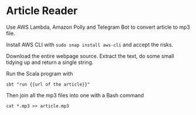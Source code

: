 # Article Reader

Use AWS Lambda, Amazon Polly and Telegram Bot to convert article to mp3 file.

Install AWS CLI with `sudo snap install aws-cli` and accept the risks.

Download the entire webpage source.
Extract the text, do some small tidying up and return a single string.

Run the Scala program with
```
sbt "run {{url of the article}}"
```

Then join all the mp3 files into one with a Bash command
```
cat *.mp3 >> article.mp3
```

